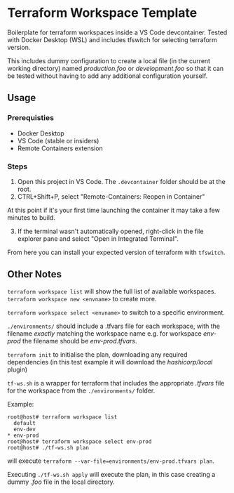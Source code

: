 # Terraform Workspace Template
Boilerplate for terraform workspaces inside a VS Code devcontainer. Tested with Docker Desktop (WSL) and includes tfswitch for selecting terraform version.

This includes dummy configuration to create a local file (in the current working directory) named *production.foo* or *development.foo* so that it can be tested without having to add any additional configuration yourself.

## Usage
### Prerequisties
- Docker Desktop
- VS Code (stable or insiders)
- Remote Containers extension

### Steps
1. Open this project in VS Code. The `.devcontainer` folder should be at the root.
2. CTRL+Shift+P, select "Remote-Containers: Reopen in Container"

At this point if it's your first time launching the container it may take a few minutes to build.

3. If the terminal wasn't automatically opened, right-click in the file explorer pane and select "Open in Integrated Terminal". 

From here you can install your expected version of terraform with `tfswitch`.

## Other Notes
`terraform workspace list` will show the full list of available workspaces. `terraform workspace new <envname>` to create more.

`terraform workspace select <envname>` to switch to a specific environment.

`./environments/` should include a .tfvars file for each workspace, with the filename *exactly* matching the workspace name e.g. for workspace *env-prod* the filename should be *env-prod.tfvars*.

`terraform init` to initialise the plan, downloading any required dependencies (in this test example it will download the *hashicorp/local* plugin)

`tf-ws.sh` is a wrapper for terraform that includes the appropriate *.tfvars* file for the workspace from the `./environments/` folder.

Example: 
```
root@host# terraform workspace list
  default
  env-dev
* env-prod
root@host# terraform workspace select env-prod
root@host# ./tf-ws.sh plan
```
will execute `terraform --var-file=environments/env-prod.tfvars plan`.

Executing `./tf-ws.sh apply` will execute the plan, in this case creating a dummy *.foo* file in the local directory.
